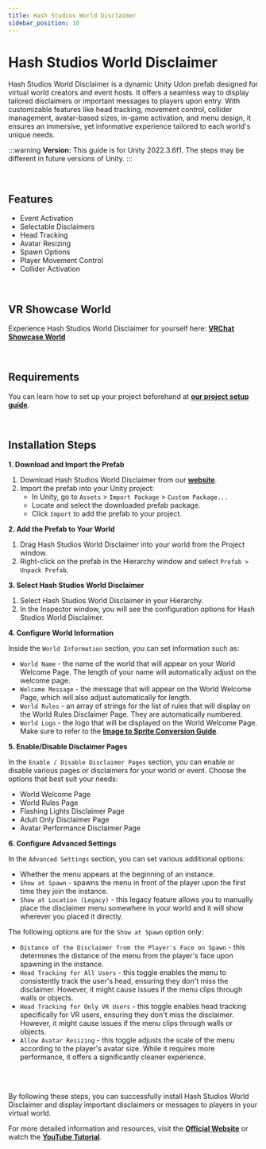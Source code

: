 ```yaml
---
title: Hash Studios World Disclaimer
sidebar_position: 10
---
```


# Hash Studios World Disclaimer

Hash Studios World Disclaimer is a dynamic Unity Udon prefab designed for virtual world creators and event hosts. It offers a seamless way to display tailored disclaimers or important messages to players upon entry. With customizable features like head tracking, movement control, collider management, avatar-based sizes, in-game activation, and menu design, it ensures an immersive, yet informative experience tailored to each world's unique needs.

:::warning
**Version:** This guide is for Unity 2022.3.6f1. The steps may be different in future versions of Unity.
:::

<br/>

## Features

- Event Activation
- Selectable Disclaimers
- Head Tracking
- Avatar Resizing
- Spawn Options
- Player Movement Control
- Collider Activation

<br/>

## VR Showcase World

Experience Hash Studios World Disclaimer for yourself here: **[VRChat Showcase World](https://vrchat.com/home/world/wrld_efd5b34d-b269-4e49-b86c-abc5fc7722db)**

<br/>

## Requirements

You can learn how to set up your project beforehand at **[our project setup guide](/DevelopmentDocumentation/docs/general-concepts/settingupudon)**.

<br/>

## Installation Steps

**1. Download and Import the Prefab**

1. Download Hash Studios World Disclaimer from our **[website](https://hashstudiosllc.com/hashstudiosworlddisclaimer)**.
2. Import the prefab into your Unity project:
   - In Unity, go to `Assets` > `Import Package` > `Custom Package...`
   - Locate and select the downloaded prefab package.
   - Click `Import` to add the prefab to your project.

**2. Add the Prefab to Your World**

1. Drag Hash Studios World Disclaimer into your world from the Project window.
2. Right-click on the prefab in the Hierarchy window and select `Prefab > Unpack Prefab`.

**3. Select Hash Studios World Disclaimer**

1. Select Hash Studios World Disclaimer in your Hierarchy.
2. In the Inspector window, you will see the configuration options for Hash Studios World Disclaimer.

**4. Configure World Information**

Inside the `World Information` section, you can set information such as:
- `World Name` - the name of the world that will appear on your World Welcome Page. The length of your name will automatically adjust on the welcome page.
- `Welcome Message` - the message that will appear on the World Welcome Page, which will also adjust automatically for length.
- `World Rules` - an array of strings for the list of rules that will display on the World Rules Disclaimer Page. They are automatically numbered.
- `World Logo` - the logo that will be displayed on the World Welcome Page. Make sure to refer to the **[Image to Sprite Conversion Guide](/docs/general-concepts/unityspriteconversion)**.

**5. Enable/Disable Disclaimer Pages**

In the `Enable / Disable Disclaimer Pages` section, you can enable or disable various pages or disclaimers for your world or event. Choose the options that best suit your needs:
- World Welcome Page
- World Rules Page
- Flashing Lights Disclaimer Page
- Adult Only Disclaimer Page
- Avatar Performance Disclaimer Page

**6. Configure Advanced Settings**

In the `Advanced Settings` section, you can set various additional options:
- Whether the menu appears at the beginning of an instance.
- `Show at Spawn` - spawns the menu in front of the player upon the first time they join the instance.
- `Show at Location (Legacy)` - this legacy feature allows you to manually place the disclaimer menu somewhere in your world and it will show wherever you placed it directly.

The following options are for the `Show at Spawn` option only:
- `Distance of the Disclaimer from the Player's Face on Spawn` - this determines the distance of the menu from the player's face upon spawning in the instance.
- `Head Tracking for All Users` - this toggle enables the menu to consistently track the user's head, ensuring they don't miss the disclaimer. However, it might cause issues if the menu clips through walls or objects.
- `Head Tracking for Only VR Users` - this toggle enables head tracking specifically for VR users, ensuring they don't miss the disclaimer. However, it might cause issues if the menu clips through walls or objects.
- `Allow Avatar Resizing` - this toggle adjusts the scale of the menu according to the player's avatar size. While it requires more performance, it offers a significantly cleaner experience.

<br/><br/>

By following these steps, you can successfully install Hash Studios World Disclaimer and display important disclaimers or messages to players in your virtual world.

For more detailed information and resources, visit the **[Official Website](https://hashstudiosllc.com/hashstudiosworlddisclaimer)** or watch the **[YouTube Tutorial](https://youtu.be/IJUwJ2Yiqp8)**.
